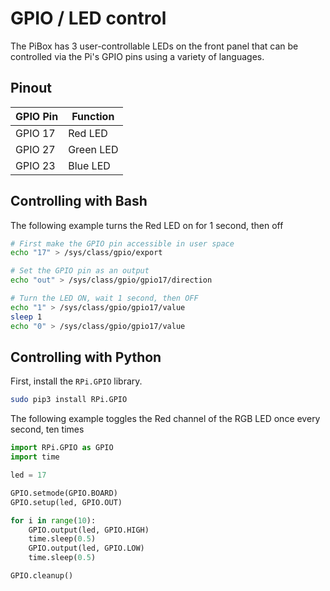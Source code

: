 # GPIO / LED control

The PiBox has 3 user-controllable LEDs on the front panel that can be controlled via the Pi's GPIO pins using a variety of languages.

<!-- GPIO pin 16 can be used to turn off all of the system LEDs (the lower 3 LEDs on the front panel) -->

## Pinout

| GPIO Pin | Function  |
| -------- | --------- |
| GPIO 17  | Red LED   |
| GPIO 27  | Green LED |
| GPIO 23  | Blue LED  |

<!-- | ----------- | -------------------- | -->
<!-- | GPIO 16     | Toggle System LEDs (on by default) | -->

## Controlling with Bash

The following example turns the Red LED on for 1 second, then off

```bash
# First make the GPIO pin accessible in user space
echo "17" > /sys/class/gpio/export

# Set the GPIO pin as an output
echo "out" > /sys/class/gpio/gpio17/direction

# Turn the LED ON, wait 1 second, then OFF
echo "1" > /sys/class/gpio/gpio17/value
sleep 1
echo "0" > /sys/class/gpio/gpio17/value
```

## Controlling with Python

First, install the `RPi.GPIO` library.

```bash
sudo pip3 install RPi.GPIO
```

The following example toggles the Red channel of the RGB LED once every second, ten times

```python
import RPi.GPIO as GPIO
import time

led = 17

GPIO.setmode(GPIO.BOARD)
GPIO.setup(led, GPIO.OUT)

for i in range(10):
    GPIO.output(led, GPIO.HIGH)
    time.sleep(0.5)
    GPIO.output(led, GPIO.LOW)
    time.sleep(0.5)

GPIO.cleanup()
```
